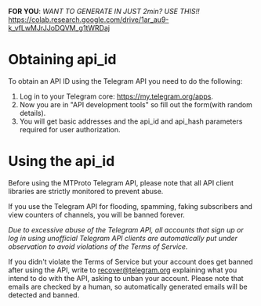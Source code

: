 **FOR YOU**: *WANT TO GENERATE IN JUST 2min? USE THIS!!* https://colab.research.google.com/drive/1ar_au9-k_vfLwMJrJJoDQVM_g1tWRDaj



#  Obtaining api_id
To obtain an API ID using the Telegram API you need to do the following:

1. Log in to your Telegram core: https://my.telegram.org/apps.
2. Now you are in "API development tools" so fill out the form(with random details).
3. You will get basic addresses and the api_id and api_hash parameters required for user authorization.

# Using the api_id

Before using the MTProto Telegram API, please note that all API client libraries are strictly monitored to prevent abuse.

If you use the Telegram API for flooding, spamming, faking subscribers and view counters of channels, you will be banned forever.

*Due to excessive abuse of the Telegram API, all accounts that sign up or log in using unofficial Telegram API clients are automatically put under observation to avoid violations of the Terms of Service.*

If you didn't violate the Terms of Service but your account does get banned after using the API, write to recover@telegram.org explaining what you intend to do with the API, asking to unban your account.
Please note that emails are checked by a human, so automatically generated emails will be detected and banned.
